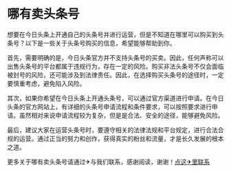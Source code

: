 # 哪有卖头条号

想要在今日头条上开通自己的头条号并进行运营，但是不知道在哪里可以购买到头条号？以下是一些关于头条号购买的信息，希望能够帮助到你。

首先，需要明确的是，今日头条官方并不支持头条号的买卖。因此，任何声称可以出售头条号的平台都属于违规行为，存在一定的风险。购买非法头条号不仅会面临被封号的风险，还可能涉及到法律责任。因此，在选择购买头条号的途径时，一定要慎重考虑，避免陷入风险。

其次，如果你希望在今日头条上开通头条号，可以通过官方渠道进行申请。在今日头条的官方网站上，有详细的头条号申请流程和条件要求，可以按照要求进行申请。虽然相对来说申请流程较为复杂，但是是合法、安全的途径，能够避免风险。

最后，建议大家在运营头条号时，要遵守相关的法律法规和平台规定，进行合法合规的运营。通过正当的努力和创作，获得真实的粉丝和流量，才是长久发展的根本之道。

更多关于哪有卖头条号请通过✈与我们联系，感谢阅读，谢谢！[点这✈里联系](https://a.k02.cc)